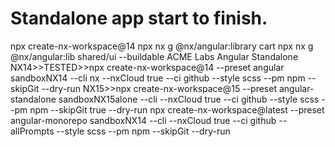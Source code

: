 # Standalone app start to finish.
npx create-nx-workspace@14
npx nx g @nx/angular:library cart
npx nx g @nx/angular:lib shared/ui --buildable
ACME Labs Angular Standalone
NX14>>TESTED>>npx create-nx-workspace@14  --preset angular sandboxNX14 --cli nx --nxCloud true --ci github --style scss --pm npm --skipGit --dry-run
NX15>>npx create-nx-workspace@15  --preset angular-standalone sandboxNX15alone --cli --nxCloud true --ci github --style scss --pm npm --skipGit true --dry-run
npx create-nx-workspace@latest  --preset angular-monorepo sandboxNX14 --cli --nxCloud true --ci github --allPrompts --style scss --pm npm --skipGit --dry-run